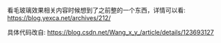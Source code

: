 看毛玻璃效果相关内容时候想到了之前整的一个东西，详情可以看: <https://blog.yexca.net/archives/212/>

具体代码改自: <https://blog.csdn.net/Wang_x_y_/article/details/123693127>
